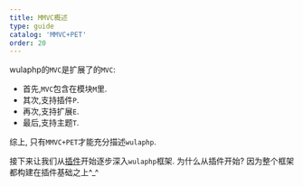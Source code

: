 ```yaml
---
title: MMVC概述
type: guide
catalog: 'MMVC+PET'
order: 20
---
```


wulaphp的`MVC`是扩展了的`MVC`:

* 首先,`MVC`包含在模块`M`里.
* 其次,支持插件`P`.
* 再次,支持扩展`E`.
* 最后,支持主题`T`.

综上, 只有`MMVC+PET`才能充分描述`wulaphp`.

接下来让我们从[插件](/mvc/plugin.html)开始逐步深入`wulaphp`框架. 为什么从插件开始? 因为整个框架都构建在插件基础之上^_^
